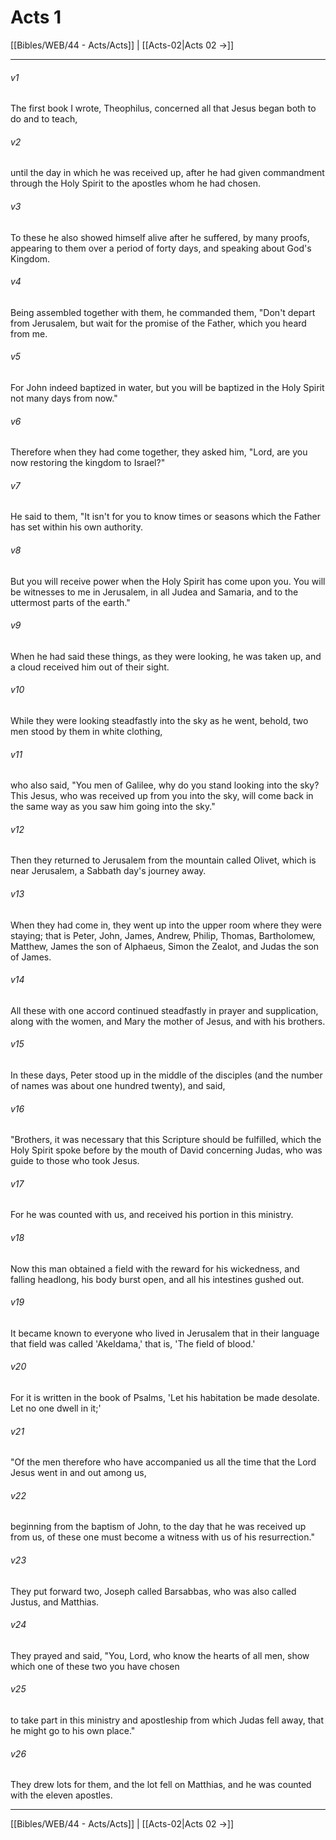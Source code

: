 # Acts 1

[[Bibles/WEB/44 - Acts/Acts]] | [[Acts-02|Acts 02 →]]
***



###### v1 
The first book I wrote, Theophilus, concerned all that Jesus began both to do and to teach, 

###### v2 
until the day in which he was received up, after he had given commandment through the Holy Spirit to the apostles whom he had chosen. 

###### v3 
To these he also showed himself alive after he suffered, by many proofs, appearing to them over a period of forty days, and speaking about God's Kingdom. 

###### v4 
Being assembled together with them, he commanded them, "Don't depart from Jerusalem, but wait for the promise of the Father, which you heard from me. 

###### v5 
For John indeed baptized in water, but you will be baptized in the Holy Spirit not many days from now." 

###### v6 
Therefore when they had come together, they asked him, "Lord, are you now restoring the kingdom to Israel?" 

###### v7 
He said to them, "It isn't for you to know times or seasons which the Father has set within his own authority. 

###### v8 
But you will receive power when the Holy Spirit has come upon you. You will be witnesses to me in Jerusalem, in all Judea and Samaria, and to the uttermost parts of the earth." 

###### v9 
When he had said these things, as they were looking, he was taken up, and a cloud received him out of their sight. 

###### v10 
While they were looking steadfastly into the sky as he went, behold, two men stood by them in white clothing, 

###### v11 
who also said, "You men of Galilee, why do you stand looking into the sky? This Jesus, who was received up from you into the sky, will come back in the same way as you saw him going into the sky." 

###### v12 
Then they returned to Jerusalem from the mountain called Olivet, which is near Jerusalem, a Sabbath day's journey away. 

###### v13 
When they had come in, they went up into the upper room where they were staying; that is Peter, John, James, Andrew, Philip, Thomas, Bartholomew, Matthew, James the son of Alphaeus, Simon the Zealot, and Judas the son of James. 

###### v14 
All these with one accord continued steadfastly in prayer and supplication, along with the women, and Mary the mother of Jesus, and with his brothers. 

###### v15 
In these days, Peter stood up in the middle of the disciples (and the number of names was about one hundred twenty), and said, 

###### v16 
"Brothers, it was necessary that this Scripture should be fulfilled, which the Holy Spirit spoke before by the mouth of David concerning Judas, who was guide to those who took Jesus. 

###### v17 
For he was counted with us, and received his portion in this ministry. 

###### v18 
Now this man obtained a field with the reward for his wickedness, and falling headlong, his body burst open, and all his intestines gushed out. 

###### v19 
It became known to everyone who lived in Jerusalem that in their language that field was called 'Akeldama,' that is, 'The field of blood.' 

###### v20 
For it is written in the book of Psalms, 'Let his habitation be made desolate. Let no one dwell in it;' 

###### v21 
"Of the men therefore who have accompanied us all the time that the Lord Jesus went in and out among us, 

###### v22 
beginning from the baptism of John, to the day that he was received up from us, of these one must become a witness with us of his resurrection." 

###### v23 
They put forward two, Joseph called Barsabbas, who was also called Justus, and Matthias. 

###### v24 
They prayed and said, "You, Lord, who know the hearts of all men, show which one of these two you have chosen 

###### v25 
to take part in this ministry and apostleship from which Judas fell away, that he might go to his own place." 

###### v26 
They drew lots for them, and the lot fell on Matthias, and he was counted with the eleven apostles.

***
[[Bibles/WEB/44 - Acts/Acts]] | [[Acts-02|Acts 02 →]]
